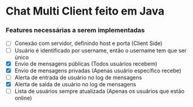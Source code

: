 # Chat Multi Client feito em Java

### Features necessárias a serem implementadas

* [ ] Conexão com servidor, definindo host e porta (Client Side)
* [ ] Usuário é identificado por username, então o username tem que ser único
* [X] Envio de mensagens públicas (Todos usuários recebem)
* [X] Envio de mensagens privadas (Apenas usuário específico recebe)
* [ ] Alerta de entrada de usuário no log de mensagens
* [X] Alerta de saída de usuário no log de mensagens
* [ ] Lista de usuários sempre atualizada (Apenas os usuários que estão online)

